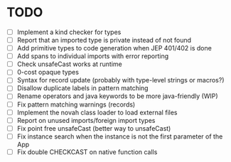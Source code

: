 # TODO

- [ ] Implement a kind checker for types
- [ ] Report that an imported type is private instead of not found
- [ ] Add primitive types to code generation when JEP 401/402 is done
- [ ] Add spans to individual imports with error reporting
- [ ] Check unsafeCast works at runtime
- [ ] 0-cost opaque types
- [ ] Syntax for record update (probably with type-level strings or macros?)
- [ ] Disallow duplicate labels in pattern matching
- [ ] Rename operators and java keywords to be more java-friendly (WIP)
- [ ] Fix pattern matching warnings (records)
- [ ] Implement the novah class loader to load external files
- [ ] Report on unused imports/foreign import types
- [ ] Fix point free unsafeCast (better way to unsafeCast)
- [ ] Fix instance search when the instance is not the first parameter of the App
- [ ] Fix double CHECKCAST on native function calls